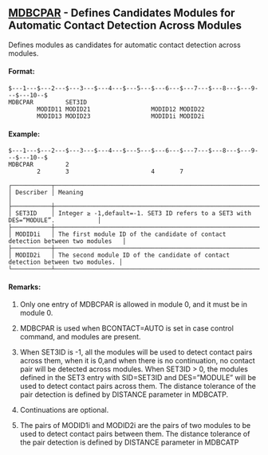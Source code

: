 ## [MDBCPAR](https://help.hexagonmi.com/bundle/MSC_Nastran_2022.4/page/Nastran_Combined_Book/qrg/bulkno/TOC.MDBCPAR.xhtml) - Defines Candidates Modules for Automatic Contact Detection Across Modules

Defines modules as candidates for automatic contact detection across modules.

#### Format:

```nastran
$---1---$---2---$---3---$---4---$---5---$---6---$---7---$---8---$---9---$---10--$
MDBCPAR         SET3ID                                                          
        MODID11 MODID21                 MODID12 MODID22                         
        MODID13 MODID23                 MODID1i MODID2i                         
```
#### Example:

```nastran
$---1---$---2---$---3---$---4---$---5---$---6---$---7---$---8---$---9---$---10--$
MDBCPAR         2                                                               
        2       3                       4       7                               
```
```text
┌───────────┬─────────────────────────────────────────────────────────────────────────────────┐
│ Describer │ Meaning                                                                         │
├───────────┼─────────────────────────────────────────────────────────────────────────────────┤
│ SET3ID    │ Integer ≥ -1,default=-1. SET3 ID refers to a SET3 with DES=“MODULE”.            │
├───────────┼─────────────────────────────────────────────────────────────────────────────────┤
│ MODID1i   │ The first module ID of the candidate of contact detection between two modules   │
├───────────┼─────────────────────────────────────────────────────────────────────────────────┤
│ MODID2i   │ The second module ID of the candidate of contact detection between two modules. │
└───────────┴─────────────────────────────────────────────────────────────────────────────────┘
```
#### Remarks:

1. Only one entry of MDBCPAR is allowed in module 0, and it must be in module 0.

2. MDBCPAR is used when BCONTACT=AUTO is set in case control command, and modules are present.

3. When SET3ID is -1, all the modules will be used to detect contact pairs across them, when it is 0,and when there is no continuation, no contact pair will be detected across modules. When SET3ID > 0, the modules defined in the SET3 entry with SID=SET3ID and DES=”MODULE” will be used to detect contact pairs across them. The distance tolerance of the pair detection is defined by DISTANCE parameter in MDBCATP.

4. Continuations are optional.

5. The pairs of MODID1i and MODID2i are the pairs of two modules to be used to detect contact pairs between them. The distance tolerance of the pair detection is defined by DISTANCE parameter in MDBCATP

